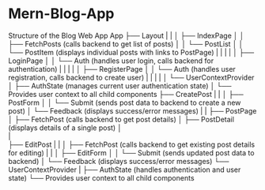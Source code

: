 # Mern-Blog-App
Structure of the Blog Web App
App
├── Layout
|   |
│   ├── IndexPage
│   │   ├── FetchPosts (calls backend to get list of posts)
│   │   └── PostList
│   │       └── PostItem (displays individual posts with links to PostPage)
|   |
|   |
│   ├── LoginPage
│   │   └── Auth (handles user login, calls backend for authentication)
|   |
|   |
│   ├── RegisterPage
│   │   └── Auth (handles user registration, calls backend to create user)
|   |
|   |
│   └── UserContextProvider
│       ├── AuthState (manages current user authentication state)
│       └── Provides user context to all child components
├── CreatePost
|   |
│   ├── PostForm
│   │   └── Submit (sends post data to backend to create a new post)
│   └── Feedback (displays success/error messages)
|
|
├── PostPage
│   ├── FetchPost (calls backend to get post details)
│   ├── PostDetail (displays details of a single post)
│   
|       
├── EditPost
|   |
│   ├── FetchPost (calls backend to get existing post details for editing)
|   |
│   ├── EditForm
│   │   └── Submit (sends updated post data to backend)
│   └── Feedback (displays success/error messages)
└── UserContextProvider
    |
    ├── AuthState (handles authentication and user state)
    └── Provides user context to all child components

